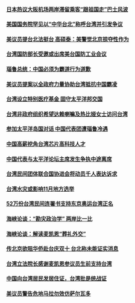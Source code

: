 #### [日本热议大阪机场两岸滞留乘客“跟祖国走”巴士风波](../pages/zivymejqv_/4561775.md) 

#### [美国国务院罕见以“中华台北”称呼台湾并引发争议](../pages/zivymejqv_/4561496.md) 

#### [美议员提台北法挺台 高硕泰：美警觉北京掠夺性作为](../pages/zivymejqv_/4560918.md) 

#### [台湾国防部长受邀或出席美台国防工业会议](../pages/zivymejqv_/4560467.md) 

#### [瑙鲁总统：中国必须为霸道行为道歉](../pages/zivymejqv_/4559977.md) 

#### [美议员提案以全政府力量协助台湾抵抗中国霸凌](../pages/zivymejqv_/4559229.md) 

#### [台湾设立特别医疗基金 固守太平洋邦交国](../pages/zivymejqv_/4558795.md) 

#### [台湾非政府组织希望达赖喇嘛及热比娅女士访问台湾](../pages/zivymejqv_/4558581.md) 

#### [参加太平洋岛国对话 中国代表团遭瑙鲁冷遇](../pages/zivymejqv_/4557810.md) 

#### [中国高薪挖角台湾芯片高科技人才](../pages/zivymejqv_/4557169.md) 

#### [中国代表与太平洋论坛主席发生争执中途离席](../pages/zivymejqv_/4556912.md) 

#### [台湾民间团体联合国协进会将动员千人表达诉求](../pages/zivymejqv_/4556902.md) 

#### [台湾水灾或影响11月地方选举](../pages/zivymejqv_/4555504.md) 

#### [52万份台湾民间连署书支持东京奥运台湾正名](../pages/zivymejqv_/4555424.md) 

#### [海峡论谈：“勘灾政治学” 两岸比一比](../pages/zivymejqv_/4554644.md) 

#### [海峡论谈：解读麦凯恩“葬礼外交”](../pages/zivymejqv_/4554635.md) 

#### [传北京欲阻华侨赴台庆双十 台北称未能证实消息](../pages/zivymejqv_/4554371.md) 

#### [台湾立法院长感谢麦凯恩参议员生前支持台湾](../pages/zivymejqv_/4554347.md) 

#### [中国向台湾居民发居住证，台湾批是统战证](../pages/zivymejqv_/4553710.md) 

#### [美议员警告危地马拉勿效仿萨尔瓦多](../pages/zivymejqv_/4553286.md) 

